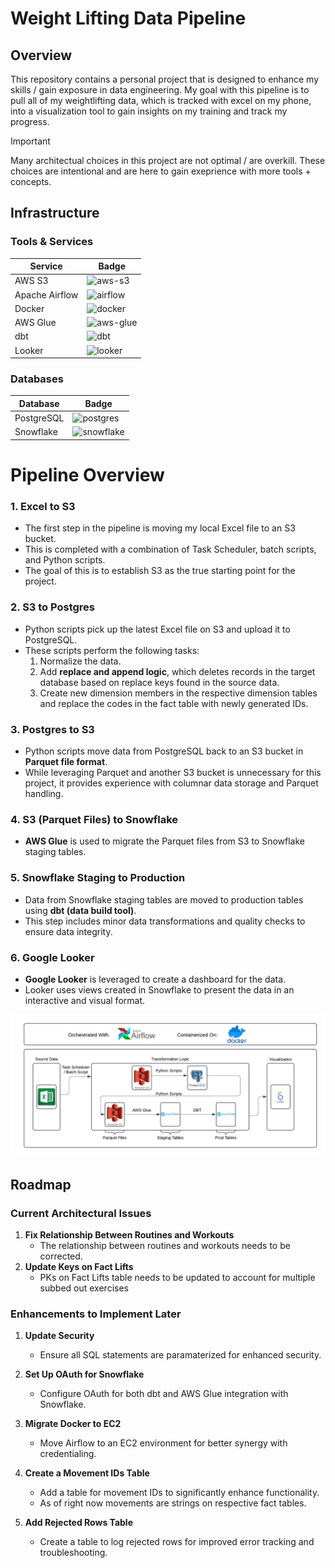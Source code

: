 # Weight Lifting Data Pipeline

## Overview
This repository contains a personal project that is  designed to enhance my skills / gain exposure in data engineering. My goal with this pipeline is to pull all of my weightlifting data, which is tracked with excel on my phone, into a visualization tool to gain insights on my training and track my progress. 

> [!IMPORTANT]
> Many architectual choices in this project are not optimal / are overkill. These choices are intentional and are here to gain exeprience with more tools + concepts.

## Infrastructure  

### Tools & Services  

| Service       | Badge                                                                                     |  
|---------------|-------------------------------------------------------------------------------------------|  
| AWS S3        | ![aws-s3](https://img.shields.io/badge/AWS_S3-569A31?style=flat-square&logo=amazons3&logoColor=white)   |  
| Apache Airflow| ![airflow](https://img.shields.io/badge/Apache_Airflow-017CEE?style=flat-square&logo=apache-airflow&logoColor=white) |  
| Docker        | ![docker](https://img.shields.io/badge/Docker-2496ED?style=flat-square&logo=docker&logoColor=white)      |  
| AWS Glue      | ![aws-glue](https://img.shields.io/badge/AWS_Glue-232F3E?style=flat-square&logo=amazons3&logoColor=white) |  
| dbt           | ![dbt](https://img.shields.io/badge/dbt-FF694B?style=flat-square&logo=dbt&logoColor=white)              |  
| Looker        | ![looker](https://img.shields.io/badge/Looker-4285F4?style=flat-square&logo=looker&logoColor=white)      |  

### Databases  

| Database       | Badge                                                                                     |  
|----------------|-------------------------------------------------------------------------------------------|  
| PostgreSQL     | ![postgres](https://img.shields.io/badge/PostgreSQL-4169E1?style=flat-square&logo=postgresql&logoColor=white) |  
| Snowflake      | ![snowflake](https://img.shields.io/badge/Snowflake-29B5E8?style=flat-square&logo=snowflake&logoColor=white)   |  

# Pipeline Overview

### 1. Excel to S3
- The first step in the pipeline is moving my local Excel file to an S3 bucket.
- This is completed with a combination of Task Scheduler, batch scripts, and Python scripts.
- The goal of this is to establish S3 as the true starting point for the project.

### 2. S3 to Postgres
- Python scripts pick up the latest Excel file on S3 and upload it to PostgreSQL.
- These scripts perform the following tasks:
  1. Normalize the data.
  2. Add **replace and append logic**, which deletes records in the target database based on replace keys found in the source data.
  3. Create new dimension members in the respective dimension tables and replace the codes in the fact table with newly generated IDs.

### 3. Postgres to S3
- Python scripts move data from PostgreSQL back to an S3 bucket in **Parquet file format**.
- While leveraging Parquet and another S3 bucket is unnecessary for this project, it provides experience with columnar data storage and Parquet handling.

### 4. S3 (Parquet Files) to Snowflake
- **AWS Glue** is used to migrate the Parquet files from S3 to Snowflake staging tables.

### 5. Snowflake Staging to Production
- Data from Snowflake staging tables are moved to production tables using **dbt (data build tool)**.
- This step includes minor data transformations and quality checks to ensure data integrity.

### 6. Google Looker
- **Google Looker** is leveraged to create a dashboard for the data.
- Looker uses views created in Snowflake to present the data in an interactive and visual format.

![Page 1](images/dataPipelineDiagram.png)

## Roadmap

### Current Architectural Issues
1. **Fix Relationship Between Routines and Workouts**
   - The relationship between routines and workouts needs to be corrected.
2. **Update Keys on Fact Lifts**
   - PKs on Fact Lifts table needs to be updated to account for multiple subbed out exercises

### Enhancements to Implement Later
1. **Update Security**
   - Ensure all SQL statements are paramaterized for enhanced security.
   
2. **Set Up OAuth for Snowflake**
   - Configure OAuth for both dbt and AWS Glue integration with Snowflake.

3. **Migrate Docker to EC2**
   - Move Airflow to an EC2 environment for better synergy with credentialing.

5. **Create a Movement IDs Table**
   - Add a table for movement IDs to significantly enhance functionality.
   - As of right now movements are strings on respective fact tables.

9. **Add Rejected Rows Table**
   - Create a table to log rejected rows for improved error tracking and troubleshooting.




